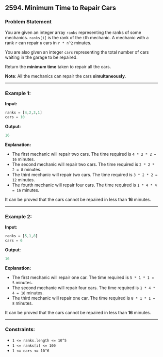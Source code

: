 ## 2594. Minimum Time to Repair Cars

### Problem Statement
You are given an integer array `ranks` representing the ranks of some mechanics. `ranks[i]` is the rank of the `i`th mechanic. A mechanic with a rank `r` can repair `n` cars in `r * n^2` minutes.

You are also given an integer `cars` representing the total number of cars waiting in the garage to be repaired.

Return the **minimum time** taken to repair all the cars.

**Note**: All the mechanics can repair the cars **simultaneously**.

---

### Example 1:

**Input:**
```python
ranks = [4,2,3,1]
cars = 10
```

**Output:**
```python
16
```

**Explanation:**
- The first mechanic will repair two cars. The time required is `4 * 2 * 2 = 16` minutes.
- The second mechanic will repair two cars. The time required is `2 * 2 * 2 = 8` minutes.
- The third mechanic will repair two cars. The time required is `3 * 2 * 2 = 12` minutes.
- The fourth mechanic will repair four cars. The time required is `1 * 4 * 4 = 16` minutes.

It can be proved that the cars cannot be repaired in less than **16** minutes.

---

### Example 2:

**Input:**
```python
ranks = [5,1,8]
cars = 6
```

**Output:**
```python
16
```

**Explanation:**
- The first mechanic will repair one car. The time required is `5 * 1 * 1 = 5` minutes.
- The second mechanic will repair four cars. The time required is `1 * 4 * 4 = 16` minutes.
- The third mechanic will repair one car. The time required is `8 * 1 * 1 = 8` minutes.

It can be proved that the cars cannot be repaired in less than **16** minutes.

---

### Constraints:
- `1 <= ranks.length <= 10^5`
- `1 <= ranks[i] <= 100`
- `1 <= cars <= 10^6`